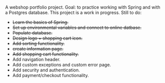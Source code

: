 A webshop portfolio project. Goal: to practice working with Spring and with a Postgres database.
This project is a work in progress. 
Still to do:
- ~~Learn the basics of Spring.~~
-  ~~Set up environmental variables and connect to online datbase.~~
- ~~Populate database.~~
- ~~Design logo + shopping cart icon.~~
- ~~Add sorting functionality.~~
- ~~create information page.~~
- ~~Add shopping cart functionality.~~
- Add navigation header.
- Add custom exceptions and custom error page.
- Add security and authentication.
- Add payment/checkout functionality.

